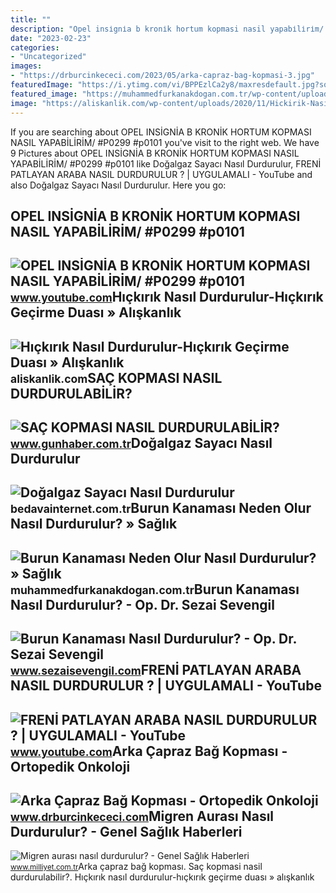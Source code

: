 ```yaml
---
title: ""
description: "Opel insi̇gni̇a b kroni̇k hortum kopmasi nasil yapabi̇li̇ri̇m/ #p0299 #p0101"
date: "2023-02-23"
categories:
- "Uncategorized"
images:
- "https://drburcinkececi.com/2023/05/arka-capraz-bag-kopmasi-3.jpg"
featuredImage: "https://i.ytimg.com/vi/BPPEzlCa2y8/maxresdefault.jpg?sqp=-oaymwEmCIAKENAF8quKqQMa8AEB-AH-CYAC0AWKAgwIABABGGsgayhrMA8=&amp;rs=AOn4CLAHCqZfG4skCQdnmcu89dkzfVXvKA"
featured_image: "https://muhammedfurkanakdogan.com.tr/wp-content/uploads/Burun-Kanamasi-Neden-Olur-Nasil-Durdurulur.jpg"
image: "https://aliskanlik.com/wp-content/uploads/2020/11/Hickirik-Nasil-Durdurulur.jpg"
---
```


If you are searching about OPEL INSİGNİA B KRONİK HORTUM KOPMASI NASIL YAPABİLİRİM/ #P0299 #p0101 you've visit to the right web. We have 9 Pictures about OPEL INSİGNİA B KRONİK HORTUM KOPMASI NASIL YAPABİLİRİM/ #P0299 #p0101 like Doğalgaz Sayacı Nasıl Durdurulur, FRENİ PATLAYAN ARABA NASIL DURDURULUR ? | UYGULAMALI - YouTube and also Doğalgaz Sayacı Nasıl Durdurulur. Here you go:

OPEL INSİGNİA B KRONİK HORTUM KOPMASI NASIL YAPABİLİRİM/ #P0299 #p0101
----------------------------------------------------------------------

 ![OPEL INSİGNİA B KRONİK HORTUM KOPMASI NASIL YAPABİLİRİM/ #P0299 #p0101](https://i.ytimg.com/vi/BPPEzlCa2y8/maxresdefault.jpg?sqp=-oaymwEmCIAKENAF8quKqQMa8AEB-AH-CYAC0AWKAgwIABABGGsgayhrMA8=&rs=AOn4CLAHCqZfG4skCQdnmcu89dkzfVXvKA) <small>www.youtube.com</small>Hıçkırık Nasıl Durdurulur-Hıçkırık Geçirme Duası » Alışkanlık
-------------------------------------------------------------

 ![Hıçkırık Nasıl Durdurulur-Hıçkırık Geçirme Duası » Alışkanlık](https://aliskanlik.com/wp-content/uploads/2020/11/Hickirik-Nasil-Durdurulur.jpg) <small>aliskanlik.com</small>SAÇ KOPMASI NASIL DURDURULABİLİR?
---------------------------------

 ![SAÇ KOPMASI NASIL DURDURULABİLİR?](https://www.gunhaber.com.tr/haber_resim/SAC-KOPMASI-NASIL-DURDURULABILIR-436426.jpg) <small>www.gunhaber.com.tr</small>Doğalgaz Sayacı Nasıl Durdurulur
--------------------------------

 ![Doğalgaz Sayacı Nasıl Durdurulur](https://bedavainternet.com.tr/wp-content/uploads/2022/02/Dogalgaz-Sayaci-Nasil-Durdurulur.jpg) <small>bedavainternet.com.tr</small>Burun Kanaması Neden Olur Nasıl Durdurulur? » Sağlık
----------------------------------------------------

 ![Burun Kanaması Neden Olur Nasıl Durdurulur? » Sağlık](https://muhammedfurkanakdogan.com.tr/wp-content/uploads/Burun-Kanamasi-Neden-Olur-Nasil-Durdurulur.jpg) <small>muhammedfurkanakdogan.com.tr</small>Burun Kanaması Nasıl Durdurulur? - Op. Dr. Sezai Sevengil
---------------------------------------------------------

 ![Burun Kanaması Nasıl Durdurulur? - Op. Dr. Sezai Sevengil](https://www.sezaisevengil.com/wp-content/uploads/2022/07/Burun-Kanamasi-Nasil-Durdurulur.jpg) <small>www.sezaisevengil.com</small>FRENİ PATLAYAN ARABA NASIL DURDURULUR ? | UYGULAMALI - YouTube
--------------------------------------------------------------

 ![FRENİ PATLAYAN ARABA NASIL DURDURULUR ? | UYGULAMALI - YouTube](https://i.ytimg.com/vi/dfq63on3XEU/maxresdefault.jpg) <small>www.youtube.com</small>Arka Çapraz Bağ Kopması - Ortopedik Onkoloji
--------------------------------------------

 ![Arka Çapraz Bağ Kopması - Ortopedik Onkoloji](https://drburcinkececi.com/2023/05/arka-capraz-bag-kopmasi-3.jpg) <small>www.drburcinkececi.com</small>Migren Aurası Nasıl Durdurulur? - Genel Sağlık Haberleri
--------------------------------------------------------

 ![Migren aurası nasıl durdurulur? - Genel Sağlık Haberleri](http://i.milliyet.com.tr/YeniAnaResim/2017/02/22/migren-aurasi-nasil-durdurulur--8603371.Jpeg) <small>www.milliyet.com.tr</small>Arka çapraz bağ kopması. Saç kopmasi nasil durdurulabi̇li̇r?. Hıçkırık nasıl durdurulur-hıçkırık geçirme duası » alışkanlık
